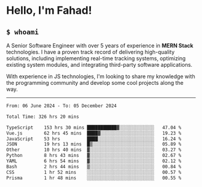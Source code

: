<h1>Hello, I'm Fahad!</h1>

<h2><code>$ whoami</code></h2>

A Senior Software Engineer with over 5 years of experience in **MERN Stack** technologies. I have a proven track record of delivering high-quality solutions, including implementing real-time tracking systems, optimizing existing system modules, and integrating third-party software applications.

With experience in JS technologies, I'm looking to share my knowledge with the programming community and develop some cool projects along the way.

---

<!--START_SECTION:waka-->

```txt
From: 06 June 2024 - To: 05 December 2024

Total Time: 326 hrs 20 mins

TypeScript    153 hrs 30 mins ███████████▓░░░░░░░░░░░░░   47.04 %
Vue.js        62 hrs 45 mins  ████▓░░░░░░░░░░░░░░░░░░░░   19.23 %
JavaScript    53 hrs          ████░░░░░░░░░░░░░░░░░░░░░   16.24 %
JSON          19 hrs 13 mins  █▒░░░░░░░░░░░░░░░░░░░░░░░   05.89 %
Other         10 hrs 40 mins  ▓░░░░░░░░░░░░░░░░░░░░░░░░   03.27 %
Python        8 hrs 43 mins   ▓░░░░░░░░░░░░░░░░░░░░░░░░   02.67 %
YAML          6 hrs 54 mins   ▓░░░░░░░░░░░░░░░░░░░░░░░░   02.12 %
Bash          2 hrs 44 mins   ▒░░░░░░░░░░░░░░░░░░░░░░░░   00.84 %
CSS           1 hr 52 mins    ░░░░░░░░░░░░░░░░░░░░░░░░░   00.57 %
Prisma        1 hr 48 mins    ░░░░░░░░░░░░░░░░░░░░░░░░░   00.55 %
```

<!--END_SECTION:waka-->

<!--
**heyFahad/heyFahad** is a ✨ _special_ ✨ repository because its `README.md` (this file) appears on your GitHub profile.

Here are some ideas to get you started:

- 🔭 I’m currently working on ...
- 🌱 I’m currently learning ...
- 👯 I’m looking to collaborate on ...
- 🤔 I’m looking for help with ...
- 💬 Ask me about ...
- 📫 How to reach me: ...
- 😄 Pronouns: ...
- ⚡ Fun fact: ...
-->
